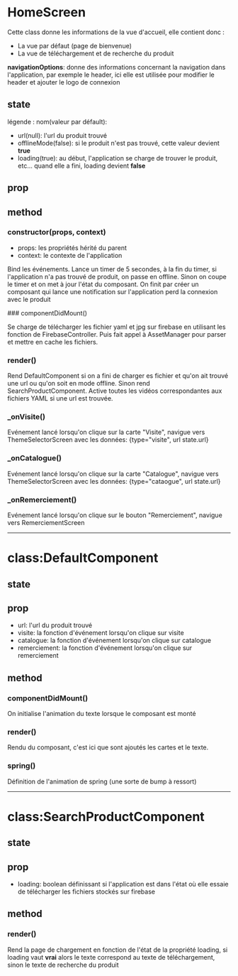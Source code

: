 # HomeScreen

Cette class donne les informations de la vue d'accueil, elle contient donc :

- La vue par défaut (page de bienvenue)
- La vue de téléchargement et de recherche du produit

**navigationOptions**: donne des informations concernant la navigation dans l'application, par exemple le header, ici elle est utilisée pour modifier le header et ajouter le logo de connexion

## state

légende : nom(valeur par défault): <description>

- url(null): l'url du produit trouvé
- offlineMode(false): si le produit n'est pas trouvé, cette valeur devient **true**
- loading(true): au début, l'application se charge de trouver le produit, etc... quand elle a fini, loading devient **false**

## prop

## method

### constructor(props, context)

- props: les propriétés hérité du parent
- context: le contexte de l'application

Bind les événements. Lance un timer de 5 secondes, à la fin du timer, si l'application n'a pas trouvé de produit, on passe en offline. Sinon on coupe le timer et on met à jour l'état du composant. On finit par créer un composant qui lance une notification sur l'application perd la connexion avec le produit 

### componentDidMount()

Se charge de télécharger les fichier yaml et jpg sur firebase en utilisant les fonction de FirebaseController. Puis fait appel à AssetManager pour parser et mettre en cache les fichiers.

### render()

Rend DefaultComponent si on a fini de charger es fichier et qu'on ait trouvé une url ou qu'on soit en mode offline. Sinon rend SearchProductComponent.
Active toutes les vidéos correspondantes aux fichiers YAML si une url est trouvée.

### _onVisite()

Evénement lancé lorsqu'on clique sur la carte "Visite", navigue vers ThemeSelectorScreen avec les données:
{type="visite", url state.url}

### _onCatalogue()

Evénement lancé lorsqu'on clique sur la carte "Catalogue", navigue vers ThemeSelectorScreen avec les données:
{type="cataogue", url state.url}

### _onRemerciement()

Evénement lancé lorsqu'on clique sur le bouton "Remerciement", navigue vers RemerciementScreen

----------------------------------------------------------

# class:DefaultComponent

## state

## prop

- url: l'url du produit trouvé 
- visite: la fonction d'événement lorsqu'on clique sur visite
- catalogue: la fonction d'événement lorsqu'on clique sur catalogue
- remerciement: la fonction d'événement lorsqu'on clique sur remerciement

## method

### componentDidMount()

On initialise l'animation du texte lorsque le composant est monté

### render()

Rendu du composant, c'est ici que sont ajoutés les cartes et le texte.

### spring()

Définition de l'animation de spring (une sorte de bump à ressort)

----------------------------------------------------------

# class:SearchProductComponent

## state

## prop

- loading: boolean définissant si l'application est dans l'état où elle essaie de télécharger les fichiers stockés sur firebase

## method

### render()

Rend la page de chargement en fonction de l'état de la propriété loading, si loading vaut **vrai** alors le texte correspond au texte de téléchargement, sinon le texte de recherche du produit